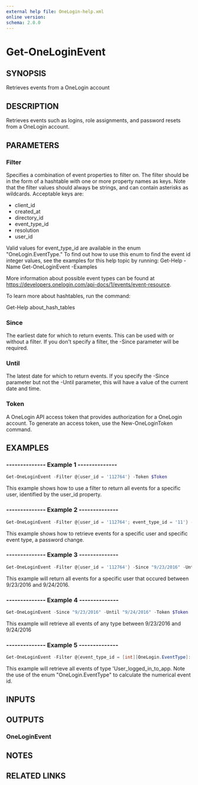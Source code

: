 ```yaml
---
external help file: OneLogin-help.xml
online version: 
schema: 2.0.0
---
```


# Get-OneLoginEvent

## SYNOPSIS
Retrieves events from a OneLogin account

## DESCRIPTION
Retrieves events such as logins, role assignments, and password resets from a OneLogin account.

## PARAMETERS
### Filter
Specifies a combination of event properties to filter on. The filter should be in the form of a hashtable with one or more property names as keys. Note that the filter values should always be strings, and can contain asterisks as wildcards. Acceptable keys are:

- client_id
- created_at
- directory_id
- event_type_id
- resolution
- user_id

Valid values for event_type_id are available in the enum "OneLogin.EventType." To find out how to use this enum to find the event id integer values, see the examples for this help topic by running: Get-Help -Name Get-OneLoginEvent -Examples

More information about possible event types can be found at https://developers.onelogin.com/api-docs/1/events/event-resource.

To learn more about hashtables, run the command:

Get-Help about_hash_tables

### Since
The earliest date for which to return events. This can be used with or without a filter. If you don't specify a filter, the -Since parameter will be required.

### Until
The latest date for which to return events. If you specify the -Since parameter but not the -Until parameter, this will have a value of the current date and time.

### Token
A OneLogin API access token that provides authorization for a OneLogin account. To generate an access token, use the New-OneLoginToken command.


## EXAMPLES
### --------------  Example 1  --------------

```powershell
Get-OneLoginEvent -Filter @{user_id = '112764'} -Token $Token
```

This example shows how to use a filter to return all events for a specific user, identified by the user_id property.

### --------------  Example 2  --------------

```powershell
Get-OneLoginEvent -Filter @{user_id = '112764'; event_type_id = '11'} -Token $Token
```

This example shows how to retrieve events for a specific user and specific event type, a password change.

### --------------  Example 3  --------------

```powershell
Get-OneLoginEvent -Filter @{user_id = '112764'} -Since "9/23/2016" -Until "9/24/2016" -Token $Token
```

This example will return all events for a specific user that occured between 9/23/2016 and 9/24/2016.

### --------------  Example 4  --------------

```powershell
Get-OneLoginEvent -Since "9/23/2016" -Until "9/24/2016" -Token $Token
```

This example will retrieve all events of any type between 9/23/2016 and 9/24/2016

### --------------  Example 5  --------------

```powershell
Get-OneLoginEvent -Filter @{event_type_id = [int][OneLogin.EventType]::User_logged_in_to_app} -Token $Token
```

This example will retrieve all events of type 'User_logged_in_to_app. Note the use of the enum "OneLogin.EventType" to calculate the numerical event id.

## INPUTS

## OUTPUTS
### OneLoginEvent

## NOTES

## RELATED LINKS
